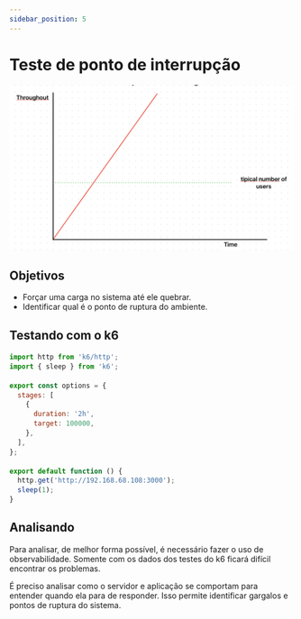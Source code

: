 ```yaml
---
sidebar_position: 5
---
```


# Teste de ponto de interrupção

![teste de ponto de interrupção](./images/teste-ponto-interrupcao.png)

## Objetivos

- Forçar uma carga no sistema até ele quebrar.
- Identificar qual é o ponto de ruptura do ambiente.

## Testando com o k6

```javascript
import http from 'k6/http';
import { sleep } from 'k6';

export const options = {
  stages: [
    {
      duration: '2h',
      target: 100000,
    },
  ],
};

export default function () {
  http.get('http://192.168.68.108:3000');
  sleep(1);
}
```

## Analisando

Para analisar, de melhor forma possível, é necessário fazer o uso de observabilidade. Somente com os dados dos testes do k6 ficará difícil encontrar os problemas.

É preciso analisar como o servidor e aplicação se comportam para entender quando ela para de responder. Isso permite identificar gargalos e pontos de ruptura do sistema.
